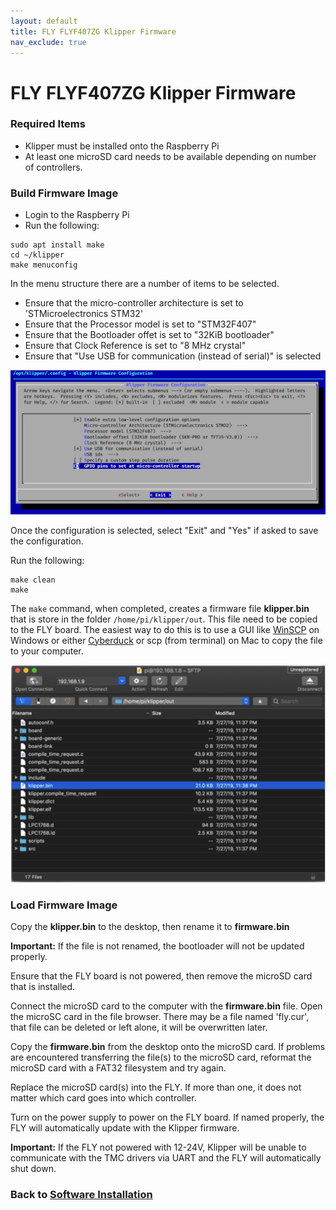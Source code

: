 ```yaml
---
layout: default
title: FLY FLYF407ZG Klipper Firmware
nav_exclude: true
---
```


# FLY FLYF407ZG Klipper Firmware

### Required Items

* Klipper must be installed onto the Raspberry Pi
* At least one microSD card needs to be available depending on number of controllers.

### Build Firmware Image

* Login to the Raspberry Pi
* Run the following:

```
sudo apt install make
cd ~/klipper
make menuconfig
```

In the menu structure there are a number of items to be selected.

* Ensure that the micro-controller architecture is set to 'STMicroelectronics STM32'
* Ensure that the Processor model is set to "STM32F407"
* Ensure that the Bootloader offet is set to "32KiB bootloader"
* Ensure that Clock Reference is set to "8 MHz crystal"
* Ensure that  "Use USB for communication (instead of serial)" is selected

![](./images/flyf407zg_klipper_menuconfig.png)

Once the configuration is selected, select "Exit" and "Yes" if asked to save the configuration.

Run the following:

```
make clean
make
```

The `make` command, when completed, creates a firmware file **klipper.bin** that is store in the folder `/home/pi/klipper/out`.  This file need to be copied to the FLY board.  The easiest way to do this is to use a GUI like [WinSCP](https://winscp.net/eng/download.php) on Windows or either [Cyberduck](https://cyberduck.io) or scp (from terminal) on Mac to copy the file to your computer.

![](./images/cyberduck_example.png)

### Load Firmware Image

Copy the **klipper.bin** to the desktop, then rename it to **firmware.bin**

**Important:** If the file is not renamed, the bootloader will not be updated properly.

Ensure that the FLY board is not powered, then remove the microSD card that is installed.

Connect the microSD card to the computer with the **firmware.bin** file.  Open the microSC card in the file browser.  There may be a file named 'fly.cur', that file can be deleted or left alone, it will be overwritten later.

Copy the **firmware.bin** from the desktop onto the microSD card.  If problems are encountered transferring the file(s) to the microSD card, reformat the microSD card with a FAT32 filesystem and try again.

Replace the microSD card(s) into the FLY.  If more than one, it does not matter which card goes into which controller.

Turn on the power supply to power on the FLY board.  If named properly, the FLY will automatically update with the Klipper firmware.

**Important:** If the FLY not powered with 12-24V, Klipper will be unable to communicate with the TMC drivers via UART and the FLY will automatically shut down.

### Back to [Software Installation](./index.md#klipper-octoprint-configuration)
